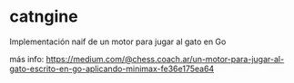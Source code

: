 # catngine

Implementación naif de un motor para jugar al gato en Go

más info: https://medium.com/@chess.coach.ar/un-motor-para-jugar-al-gato-escrito-en-go-aplicando-minimax-fe36e175ea64

